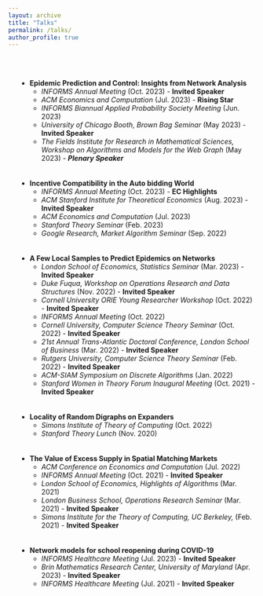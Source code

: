 ```yaml
---
layout: archive
title: "Talks"
permalink: /talks/
author_profile: true
---
```


<br>
<br>
<div style="margin-left: 20px;"> 
  <ul>
    <li><strong>Epidemic Prediction and Control: Insights from Network Analysis</strong>
      <ul>
        <li><i>INFORMS Annual Meeting</i> (Oct. 2023) - <b>Invited Speaker</b></li>
        <li><i>ACM Economics and Computation</i> (Jul. 2023) - <b>Rising Star</b></li>
        <li><i>INFORMS Biannual Applied Probability Society Meeting</i> (Jun. 2023)</li>
        <li><i>University of Chicago Booth, Brown Bag Seminar</i> (May 2023) - <b>Invited Speaker</b></li>
        <li><i>The Fields Institute for Research in Mathematical Sciences, Workshop on Algorithms and Models for the Web Graph</i> (May 2023) - <b><i>Plenary Speaker</i></b></li>
      </ul>
    </li>
<br>
<br>    
    <li><strong>Incentive Compatibility in the Auto bidding World</strong>
      <ul>
        <li><i> INFORMS Annual Meeting</i> (Oct. 2023) - <b>EC Highlights</b></li>
        <li><i>ACM Stanford Institute for Theoretical Economics</i> (Aug. 2023) - <b>Invited Speaker</b></li>
        <li><i>ACM Economics and Computation</i> (Jul. 2023)</li>
        <li><i>Stanford Theory Seminar</i> (Feb. 2023)</li>
        <li><i>Google Research, Market Algorithm Seminar</i> (Sep. 2022)</li>
      </ul>
    </li>
<br>
<br>
    <li><strong>A Few Local Samples to Predict Epidemics on Networks</strong>
      <ul>
        <li><i>London School of Economics, Statistics Seminar</i> (Mar. 2023) - <b>Invited Speaker</b></li>
        <li><i>Duke Fuqua, Workshop on Operations Research and Data Structures</i> (Nov. 2022) - <b>Invited Speaker</b></li>
        <li><i>Cornell University ORIE Young Researcher Workshop</i> (Oct. 2022) - <b>Invited Speaker</b></li>
        <li><i>INFORMS Annual Meeting</i> (Oct. 2022)</li>
        <li><i>Cornell University, Computer Science Theory Seminar</i> (Oct. 2022) - <b>Invited Speaker</b></li>
        <li><i>21st Annual Trans-Atlantic Doctoral Conference, London School of Business</i> (Mar. 2022) - <b>Invited Speaker</b></li>
        <li><i>Rutgers University, Computer Science Theory Seminar </i> (Feb. 2022) - <b>Invited Speaker</b></li>
        <li><i>ACM-SIAM Symposium on Discrete Algorithms</i> (Jan. 2022) </li>
        <li><i>Stanford Women in Theory Forum Inaugural Meeting</i> (Oct. 2021)  - <b>Invited Speaker</b></li>
      </ul>
    </li>
    <br>
<br>
    <li><strong>Locality of Random Digraphs on Expanders</strong>
      <ul>
        <li><i>Simons Institute of Theory of Computing</i> (Oct. 2022)</li>
        <li><i>Stanford Theory Lunch</i> (Nov. 2020)</li>
      </ul>
    </li>
    <br>
<br>
    <li><strong>The Value of Excess Supply in Spatial Matching Markets</strong>
      <ul>
        <li><i>ACM Conference on Economics and Computation</i> (Jul. 2022)</li>
        <li><i>INFORMS Annual Meeting</i> (Oct. 2021) - <b>Invited Speaker</b></li>
        <li><i>London School of Economics, Highlights of Algorithms</i> (Mar. 2021) </li>
        <li><i>London Business School, Operations Research Seminar</i> (Mar. 2021) - <b>Invited Speaker</b></li>
        <li><i>Simons Institute for the Theory of Computing, UC Berkeley,</i> (Feb. 2021) - <b>Invited Speaker</b></li>
      </ul>
    </li>
    <br>
<br>
    <li><strong>Network models for school reopening during COVID-19</strong>
      <ul>
        <li><i>INFORMS Healthcare Meeting</i> (Jul. 2023) - <b>Invited Speaker</b></li>
        <li><i>Brin Mathematics Research Center, University of Maryland</i> (Apr. 2023) - <b>Invited Speaker</b></li>
        <li><i>INFORMS Healthcare Meeting</i> (Jul. 2021) - <b>Invited Speaker</b></li>
      </ul>
    </li>
  </ul>
</div>
